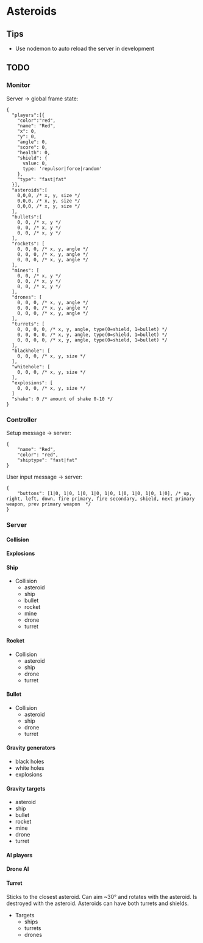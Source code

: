 # Asteroids

## Tips
* Use nodemon to auto reload the server in development

## TODO

### Monitor
Server -> global frame state:

    {
      "players":[{
        "color":"red",
        "name": "Red",
        "x": 0,
        "y": 0,
        "angle": 0,
        "score": 0,
        "health": 0,
        "shield": {
          value: 0,
          type: 'repulsor|force|random'
        },
        "type": "fast|fat"
      }],
      "asteroids":[
        0,0,0, /* x, y, size */
        0,0,0, /* x, y, size */
        0,0,0, /* x, y, size */
      ],
      "bullets":[
        0, 0, /* x, y */
        0, 0, /* x, y */
        0, 0, /* x, y */
      ],
      "rockets": [
        0, 0, 0, /* x, y, angle */
        0, 0, 0, /* x, y, angle */
        0, 0, 0, /* x, y, angle */
      ],
      "mines": [
        0, 0, /* x, y */
        0, 0, /* x, y */
        0, 0, /* x, y */
      ],
      "drones": [
        0, 0, 0, /* x, y, angle */
        0, 0, 0, /* x, y, angle */
        0, 0, 0, /* x, y, angle */
      ],
      "turrets": [
        0, 0, 0, 0, /* x, y, angle, type(0=shield, 1=bullet) */
        0, 0, 0, 0, /* x, y, angle, type(0=shield, 1=bullet) */
        0, 0, 0, 0, /* x, y, angle, type(0=shield, 1=bullet) */
      ],
      "blackhole": [
        0, 0, 0, /* x, y, size */
      ],
      "whitehole": [
        0, 0, 0, /* x, y, size */
      ],
      "explosions": [
        0, 0, 0, /* x, y, size */
      ]
      "shake": 0 /* amount of shake 0-10 */
    }

### Controller
Setup message -> server:

    {
        "name": "Red",
        "color": "red",
        "shiptype": "fast|fat"
    }

User input message -> server:

    {
        "buttons": [1|0, 1|0, 1|0, 1|0, 1|0, 1|0, 1|0, 1|0, 1|0], /* up, right, left, down, fire primary, fire secondary, shield, next primary weapon, prev primary weapon  */
    }

### Server

#### Collision

#### Explosions

#### Ship
* Collision
    * asteroid
    * ship
    * bullet
    * rocket
    * mine
    * drone
    * turret

#### Rocket
* Collision
    * asteroid
    * ship
    * drone
    * turret

#### Bullet
* Collision
    * asteroid
    * ship
    * drone
    * turret

#### Gravity generators
* black holes
* white holes
* explosions

#### Gravity targets
* asteroid
* ship
* bullet
* rocket
* mine
* drone
* turret

#### AI players

#### Drone AI

#### Turret
Sticks to the closest asteroid. Can aim ~30° and rotates with the asteroid. Is destroyed with the asteroid. Asteroids can have both turrets and shields.

* Targets
    * ships
    * turrets
    * drones



